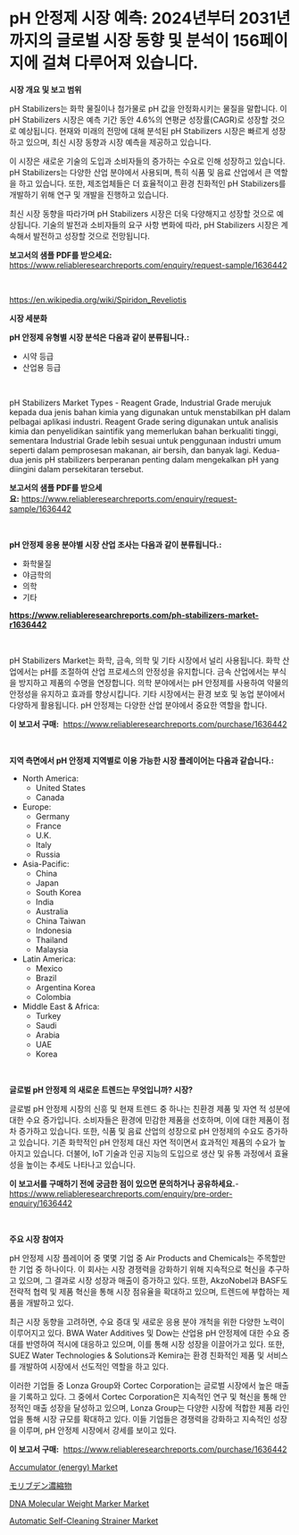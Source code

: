 <p><h1>pH 안정제 시장 예측: 2024년부터 2031년까지의 글로벌 시장 동향 및 분석이 156페이지에 걸쳐 다루어져 있습니다.</h1></p><p><strong>시장 개요 및 보고 범위</strong></p>
<p><p>pH Stabilizers는 화학 물질이나 첨가물로 pH 값을 안정화시키는 물질을 말합니다. 이 pH Stabilizers 시장은 예측 기간 동안 4.6%의 연평균 성장률(CAGR)로 성장할 것으로 예상됩니다. 현재와 미래의 전망에 대해 분석된 pH Stabilizers 시장은 빠르게 성장하고 있으며, 최신 시장 동향과 시장 예측을 제공하고 있습니다.</p><p>이 시장은 새로운 기술의 도입과 소비자들의 증가하는 수요로 인해 성장하고 있습니다. pH Stabilizers는 다양한 산업 분야에서 사용되며, 특히 식품 및 음료 산업에서 큰 역할을 하고 있습니다. 또한, 제조업체들은 더 효율적이고 환경 친화적인 pH Stabilizers를 개발하기 위해 연구 및 개발을 진행하고 있습니다.</p><p>최신 시장 동향을 따라가며 pH Stabilizers 시장은 더욱 다양해지고 성장할 것으로 예상됩니다. 기술의 발전과 소비자들의 요구 사항 변화에 따라, pH Stabilizers 시장은 계속해서 발전하고 성장할 것으로 전망됩니다.</p></p>
<p><strong>보고서의 샘플 PDF를 받으세요:</strong> <a href="https://www.reliableresearchreports.com/enquiry/request-sample/1636442">https://www.reliableresearchreports.com/enquiry/request-sample/1636442</a></p>
<p>&nbsp;</p>
<p><a href="https://en.wikipedia.org/wiki/Spiridon_Reveliotis">https://en.wikipedia.org/wiki/Spiridon_Reveliotis</a></p>
<p><strong>시장 세분화</strong></p>
<p><strong>pH 안정제 유형별 시장 분석은 다음과 같이 분류됩니다.:</strong></p>
<p><ul><li>시약 등급</li><li>산업용 등급</li></ul></p>
<p>&nbsp;</p>
<p><p>pH Stabilizers Market Types - Reagent Grade, Industrial Grade merujuk kepada dua jenis bahan kimia yang digunakan untuk menstabilkan pH dalam pelbagai aplikasi industri. Reagent Grade sering digunakan untuk analisis kimia dan penyelidikan saintifik yang memerlukan bahan berkualiti tinggi, sementara Industrial Grade lebih sesuai untuk penggunaan industri umum seperti dalam pemprosesan makanan, air bersih, dan banyak lagi. Kedua-dua jenis pH stabilizers berperanan penting dalam mengekalkan pH yang diingini dalam persekitaran tersebut.</p></p>
<p><strong>보고서의 샘플 PDF를 받으세요:</strong>&nbsp;<a href="https://www.reliableresearchreports.com/enquiry/request-sample/1636442">https://www.reliableresearchreports.com/enquiry/request-sample/1636442</a></p>
<p>&nbsp;</p>
<p><strong> pH 안정제 응용 분야별 시장 산업 조사는 다음과 같이 분류됩니다.:</strong></p>
<p><ul><li>화학물질</li><li>야금학의</li><li>의학</li><li>기타</li></ul></p>
<p><strong><a href="https://www.reliableresearchreports.com/ph-stabilizers-market-r1636442">https://www.reliableresearchreports.com/ph-stabilizers-market-r1636442</a></strong></p>
<p>&nbsp;</p>
<p><p>pH Stabilizers Market는 화학, 금속, 의학 및 기타 시장에서 널리 사용됩니다. 화학 산업에서는 pH를 조절하여 산업 프로세스의 안정성을 유지합니다. 금속 산업에서는 부식을 방지하고 제품의 수명을 연장합니다. 의학 분야에서는 pH 안정제를 사용하여 약물의 안정성을 유지하고 효과를 향상시킵니다. 기타 시장에서는 환경 보호 및 농업 분야에서 다양하게 활용됩니다. pH 안정제는 다양한 산업 분야에서 중요한 역할을 합니다.</p></p>
<p><strong>이 보고서 구매:</strong>&nbsp; <a href="https://www.reliableresearchreports.com/purchase/1636442">https://www.reliableresearchreports.com/purchase/1636442</a></p>
<p>&nbsp;</p>
<p><strong>지역 측면에서 pH 안정제 지역별로 이용 가능한 시장 플레이어는 다음과 같습니다.:</strong></p>
<p><ul>
    <li>
        North America:
        <ul>
            <li>United States</li>
            <li>Canada</li>
        </ul>
    </li>
    <li>
        Europe:
        <ul>
            <li>Germany</li>
            <li>France</li>
            <li>U.K.</li>
            <li>Italy</li>
            <li>Russia</li>
        </ul>
    </li>
    <li>
        Asia-Pacific:
        <ul>
            <li>China</li>
            <li>Japan</li>
            <li>South Korea</li>
            <li>India</li>
            <li>Australia</li>
            <li>China Taiwan</li>
            <li>Indonesia</li>
            <li>Thailand</li>
            <li>Malaysia</li>
        </ul>
    </li>
    <li>
        Latin America:
        <ul>
            <li>Mexico</li>
            <li>Brazil</li>
            <li>Argentina Korea</li>
            <li>Colombia</li>
        </ul>
    </li>
    <li>
        Middle East & Africa:
        <ul>
            <li>Turkey</li>
            <li>Saudi</li>
            <li>Arabia</li>
            <li>UAE</li>
            <li>Korea</li>
        </ul>
    </li>
    </ul></p>
<p>&nbsp;</p>
<p><strong>글로벌 pH 안정제 의 새로운 트렌드는 무엇입니까? 시장?</strong></p>
<p><p>글로벌 pH 안정제 시장의 신흥 및 현재 트렌드 중 하나는 친환경 제품 및 자연 적 성분에 대한 수요 증가입니다. 소비자들은 환경에 민감한 제품을 선호하며, 이에 대한 제품이 점차 증가하고 있습니다. 또한, 식품 및 음료 산업의 성장으로 pH 안정제의 수요도 증가하고 있습니다. 기존 화학적인 pH 안정제 대신 자연 적이면서 효과적인 제품의 수요가 높아지고 있습니다. 더불어, IoT 기술과 인공 지능의 도입으로 생산 및 유통 과정에서 효율성을 높이는 추세도 나타나고 있습니다.</p></p>
<p><strong>이 보고서를 구매하기 전에 궁금한 점이 있으면 문의하거나 공유하세요.</strong>- <a href="https://www.reliableresearchreports.com/enquiry/pre-order-enquiry/1636442">https://www.reliableresearchreports.com/enquiry/pre-order-enquiry/1636442</a></p>
<p>&nbsp;</p>
<p><strong>주요 시장 참여자</strong></p>
<p><p>pH 안정제 시장 플레이어 중 몇몇 기업 중 Air Products and Chemicals는 주목할만한 기업 중 하나이다. 이 회사는 시장 경쟁력을 강화하기 위해 지속적으로 혁신을 추구하고 있으며, 그 결과로 시장 성장과 매출이 증가하고 있다. 또한, AkzoNobel과 BASF도 전략적 협력 및 제품 혁신을 통해 시장 점유율을 확대하고 있으며, 트렌드에 부합하는 제품을 개발하고 있다.</p><p>최근 시장 동향을 고려하면, 수요 증대 및 새로운 응용 분야 개척을 위한 다양한 노력이 이루어지고 있다. BWA Water Additives 및 Dow는 산업용 pH 안정제에 대한 수요 증대를 반영하여 적시에 대응하고 있으며, 이를 통해 시장 성장을 이끌어가고 있다. 또한, SUEZ Water Technologies & Solutions과 Kemira는 환경 친화적인 제품 및 서비스를 개발하여 시장에서 선도적인 역할을 하고 있다.</p><p>이러한 기업들 중 Lonza Group와 Cortec Corporation는 글로벌 시장에서 높은 매출을 기록하고 있다. 그 중에서 Cortec Corporation은 지속적인 연구 및 혁신을 통해 안정적인 매출 성장을 달성하고 있으며, Lonza Group는 다양한 시장에 적합한 제품 라인업을 통해 시장 규모를 확대하고 있다. 이들 기업들은 경쟁력을 강화하고 지속적인 성장을 이루며, pH 안정제 시장에서 강세를 보이고 있다.</p></p>
<p><strong>이 보고서 구매:</strong>&nbsp;&nbsp;<a href="https://www.reliableresearchreports.com/purchase/1636442">https://www.reliableresearchreports.com/purchase/1636442</a></p>
<p><p><a href="https://github.com/annerides/Market-Research-Report-List-1/blob/main/accumulator-energy-market.md">Accumulator (energy) Market</a></p><p><a href="https://github.com/DanykaKilback/Market-Research-Report-List-2/blob/main/31490103598.md">モリブデン濃縮物</a></p><p><a href="https://issuu.com/reportprime-2/docs/dna-molecular-weight-marker-market-size-2030.pptx">DNA Molecular Weight Marker Market</a></p><p><a href="https://github.com/beauBlock13/Market-Research-Report-List-1/blob/main/automatic-self-cleaning-strainer-market.md">Automatic Self-Cleaning Strainer Market</a></p></p>